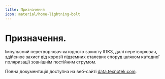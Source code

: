 ```yaml
---
title: Призначення
icon: material/home-lightning-bolt
---
```


# Призначення.

Імпульсний перетворювач катодного захисту ІПКЗ, далі перетворювач, здійснює захист від корозії підземних сталевих споруд шляхом катодної поляризації зовнішнім постійним струмом. 

Повна документація доступна на веб-сайті [data.texnotek.com](https://data.texnotek.com).
